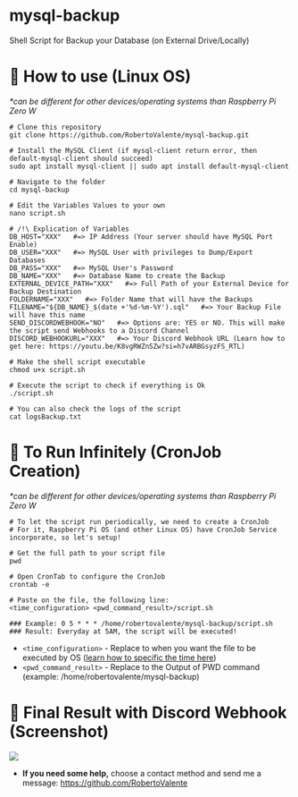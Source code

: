 # mysql-backup
Shell Script for Backup your Database (on External Drive/Locally)

# 📌 How to use (Linux OS)
<em>*can be different for other devices/operating systems than Raspberry Pi Zero W</em>
```console
# Clone this repository
git clone https://github.com/RobertoValente/mysql-backup.git

# Install the MySQL Client (if mysql-client return error, then default-mysql-client should succeed)
sudo apt install mysql-client || sudo apt install default-mysql-client

# Navigate to the folder
cd mysql-backup

# Edit the Variables Values to your own
nano script.sh

# /!\ Explication of Variables
DB_HOST="XXX"   #=> IP Address (Your server should have MySQL Port Enable)
DB_USER="XXX"   #=> MySQL User with privileges to Dump/Export Databases
DB_PASS="XXX"   #=> MySQL User's Password
DB_NAME="XXX"   #=> Database Name to create the Backup
EXTERNAL_DEVICE_PATH="XXX"   #=> Full Path of your External Device for Backup Destination
FOLDERNAME="XXX"   #=> Folder Name that will have the Backups
FILENAME="${DB_NAME}_$(date +'%d-%m-%Y').sql"   #=> Your Backup File will have this name
SEND_DISCORDWEBHOOK="NO"   #=> Options are: YES or NO. This will make the script send Webhooks to a Discord Channel
DISCORD_WEBHOOKURL="XXX"   #=> Your Discord Webhook URL (Learn how to get here: https://youtu.be/K8vgRWZnSZw?si=h7vARBGsyzFS_RTL)

# Make the shell script executable
chmod u+x script.sh

# Execute the script to check if everything is Ok
./script.sh

# You can also check the logs of the script
cat logsBackup.txt
```

# 📌 To Run Infinitely (CronJob Creation)
<em>*can be different for other devices/operating systems than Raspberry Pi Zero W</em>
```console
# To let the script run periodically, we need to create a CronJob
# For it, Raspberry Pi OS (and other Linux OS) have CronJob Service incorporate, so let's setup!

# Get the full path to your script file
pwd

# Open CronTab to configure the CronJob
crontab -e

# Paste on the file, the following line:
<time_configuration> <pwd_command_result>/script.sh

### Example: 0 5 * * * /home/robertovalente/mysql-backup/script.sh
### Result: Everyday at 5AM, the script will be executed!
```
- `<time_configuration>` - Replace to when you want the file to be executed by OS ([learn how to specific the time here](https://betterstack.com/community/questions/how-to-set-up-cron-job-for-specific-time-and-date/))
- `<pwd_command_result>` - Replace to the Output of PWD command (example: /home/robertovalente/mysql-backup)

# 📌 Final Result with Discord Webhook (Screenshot)
<img src="https://i.imgur.com/NYumsGA.png">

- <b>If you need some help,</b> choose a contact method and send me a message: https://github.com/RobertoValente
